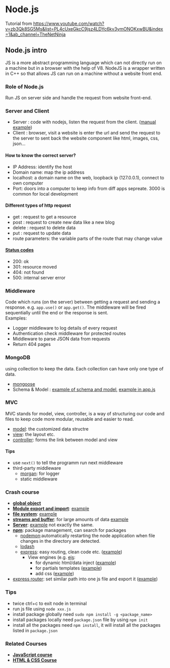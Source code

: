 # Node.js

Tutorial from https://www.youtube.com/watch?v=zb3Qk8SG5Ms&list=PL4cUxeGkcC9jsz4LDYc6kv3ymONOKxwBU&index=1&ab_channel=TheNetNinja

## Node.js intro

JS is a more abstract programming language which can not directly run on a machine but in a browser with the help of V8. NodeJS is a wrapper written in C++ so that allows JS can run on a machine without a website front end.

### Role of Node.js

Run JS on server side and handle the request from website front-end.

### Server and Client

- Server : code with nodejs, listen the request from the client. ([manual example](./node-crash-course/server.js))
- Client : browser, visit a website is enter the url and send the request to the server to sent back the website component like html, images, css, json...

#### How to know the correct server?

- IP Address: identify the host
- Domain name: map the ip address
- localhost: a domain name on the web, loopback ip (127.0.0.1), connect to own computer
- Port: doors into a computer to keep info from diff apps sepreate. 3000 is common for local development

#### Different types of http request

- get : request to get a resource
- post : request to create new data like a new blog
- delete : request to delete data
- put : request to update data
- route parameters: the variable parts of the route that may change value

#### [Status codes](https://developer.mozilla.org/en-US/docs/Web/HTTP/Status)

- 200: ok
- 301: resource moved
- 404: not found
- 500: internal server error

### Middleware

Code which runs (on the server) between getting a request and sending a response. e.g. `app.use()` or `app.get()`. The middleware will be fired sequentially until the end or the response is sent.  
Examples:

- Logger middleware to log details of every request
- Authentication check middleware for protected routes
- Middleware to parse JSON data from requests
- Return 404 pages

### MongoDB

using collection to keep the data. Each collection can have only one type of data.

- [mongoose](https://mongoosejs.com/)
- Schema & Model : [example of schema and model](./node-crash-course/models/), [example in app.js](./node-crash-course/app.js)

### MVC

MVC stands for model, view, controller, is a way of structuring our code and files to keep code more modular, reusable and easier to read.

- [model](./node-crash-course/models/blog.js): the customized data structre
- [view](./node-crash-course/views/): the layout etc.
- [controller](./node-crash-course/controllers/): forms the link between model and view

#### Tips

- use `next()` to tell the programm run next middleware
- third-party middleware
  - [morgan](https://www.npmjs.com/package/morgan): for logger
  - static middleware

### Crash course

- [**global object**](https://www.geeksforgeeks.org/node-js-global-objects/#:~:text=server%2Dside%20scripting.-,Node.,without%20importing%20any%20particular%20module.)
- [**Module export and import**](https://adrianmejia.com/getting-started-with-node-js-modules-require-exports-imports-npm-and-beyond/): [example](./node-crash-course/modules.js)
- [**file system**](https://nodejs.org/api/fs.html): [example](./node-crash-course/files.js)
- [**streams and buffer**](https://nodesource.com/blog/understanding-streams-in-nodejs/): for large amounts of data [example](./node-crash-course/streams.js)
- [**Server**](https://www.digitalocean.com/community/tutorials/how-to-create-a-web-server-in-node-js-with-the-http-module#step-1-creating-a-basic-http-server): [example](./node-crash-course/server.js) not exactly the same.
- [**npm**](https://www.npmjs.com/): package management, can search for packages
  - [nodemon](https://www.npmjs.com/package/nodemon):automatically restarting the node application when file changes in the directory are detected.
  - [lodash](https://lodash.com/)
  - [express](http://expressjs.com/): easy routing, clean code etc. ([example](./node-crash-course/app.js))
    - View engines (e.g. [ejs](https://ejs.co/):
      - for dynamic html/data inject ([example](./node-crash-course/app.js))
      - for partials templates ([example](./node-crash-course/views/partials/))
      - add css ([example](./node-crash-course/views/partials/head.ejs))
- [express router](https://expressjs.com/en/guide/routing.html): set similar path into one js file and export it ([example](./node-crash-course/app_with_router.js))

### Tips

- twice ctrl+c to exit node in terminal
- run js file using `node xxx.js`
- install package globally need `sudo npm install -g <package_name>`
- install packages locally need `package.json` file by using `npm init`
- install all the packages need `npm install`, it will install all the packages listed in `package.json`

### Related Courses

- [**JavaScript course**](https://www.youtube.com/playlist?list=PL4cUxeGkcC9haFPT7J25Q9GRB_ZkFrQAc)
- [**HTML & CSS Course**](https://www.youtube.com/playlist?list=PL4cUxeGkcC9ivBf_eKCPIAYXWzLlPAm6G)
